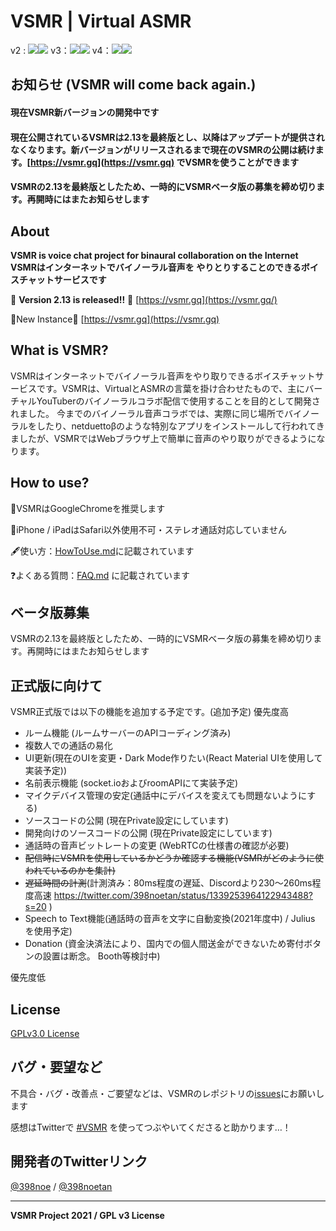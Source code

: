 # VSMR | Virtual ASMR
v2 : ![](https://img.shields.io/badge/Version-2.13-green)![](https://img.shields.io/badge/Build-Stopped-red)
v3：![](https://img.shields.io/badge/Version-3.2.4-green)![](https://img.shields.io/badge/Build-Canceled-red)
v4：![](https://img.shields.io/badge/Version-4.0.1-green)![](https://img.shields.io/badge/Dev-Passing-green)

## お知らせ (VSMR will come back again.)

#### 現在VSMR新バージョンの開発中です

#### 現在公開されているVSMRは2.13を最終版とし、以降はアップデートが提供されなくなります。新バージョンがリリースされるまで現在のVSMRの公開は続けます。[https://vsmr.gq](https://vsmr.gq) でVSMRを使うことができます

#### VSMRの2.13を最終版としたため、一時的にVSMRベータ版の募集を締め切ります。再開時にはまたお知らせします



## About

**VSMR is voice chat project for binaural collaboration on the Internet**
**VSMRはインターネットでバイノーラル音声を やりとりすることのできるボイスチャットサービスです**

🎈 **Version 2.13 is released!!** 🎈 [https://vsmr.gq](https://vsmr.gq/)

🌟New Instance🌟 [https://vsmr.gq](https://vsmr.gq)



## What is VSMR?

VSMRはインターネットでバイノーラル音声をやり取りできるボイスチャットサービスです。VSMRは、VirtualとASMRの言葉を掛け合わせたもので、主にバーチャルYouTuberのバイノーラルコラボ配信で使用することを目的として開発されました。
今までのバイノーラル音声コラボでは、実際に同じ場所でバイノーラルをしたり、netduettoβのような特別なアプリをインストールして行われてきましたが、VSMRではWebブラウザ上で簡単に音声のやり取りができるようになります。



## How to use?

💪VSMRはGoogleChromeを推奨します

🚫iPhone / iPadはSafari以外使用不可・ステレオ通話対応していません

🖋使い方：[HowToUse.md](HowToUse.md)に記載されています

❓よくある質問：[FAQ.md](FAQ.md) に記載されています



## ベータ版募集

VSMRの2.13を最終版としたため、一時的にVSMRベータ版の募集を締め切ります。再開時にはまたお知らせします



## 正式版に向けて
VSMR正式版では以下の機能を追加する予定です。(追加予定)
優先度高

* ルーム機能 (ルームサーバーのAPIコーディング済み)
* 複数人での通話の易化
* UI更新(現在のUIを変更・Dark Mode作りたい(React Material UIを使用して実装予定))
* 名前表示機能 (socket.ioおよびroomAPIにて実装予定)
* マイクデバイス管理の安定(通話中にデバイスを変えても問題ないようにする)
* ソースコードの公開 (現在Private設定にしています)
* 開発向けのソースコードの公開 (現在Private設定にしています)
* 通話時の音声ビットレートの変更 (WebRTCの仕様書の確認が必要)
* ~~配信時にVSMRを使用しているかどうか確認する機能(VSMRがどのように使われているのかを集計)~~
* ~~遅延時間の計測~~(計測済み：80ms程度の遅延、Discordより230～260ms程度高速 https://twitter.com/398noetan/status/1339253964122943488?s=20 )
* Speech to Text機能(通話時の音声を文字に自動変換(2021年度中) / Julius を使用予定)
* Donation (資金決済法により、国内での個人間送金ができないため寄付ボタンの設置は断念。 Booth等検討中)

優先度低



## License

[GPLv3.0 License](LICENSE)



##  バグ・要望など

不具合・バグ・改善点・ご要望などは、VSMRのレポジトリの[issues](https://github.com/398noe/VSMR/issues)にお願いします

感想はTwitterで [#VSMR](https://twitter.com/search?q=%23VSMR) を使ってつぶやいてくださると助かります…！



## 開発者のTwitterリンク

[@398noe](https://twitter.com/398noe) / [@398noetan](https://twitter.com/398noetan)



---

**VSMR Project  2021 / GPL v3 License**

